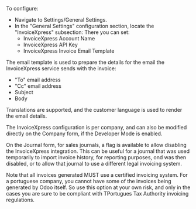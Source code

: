 To configure:

- Navigate to Settings/General Settings.
- In the "General Settings" configuration section, locate the
  "InvoiceXpress" subsection: There you can set:
  - InvoiceXpress Account Name
  - InvoiceXpress API Key
  - InvoiceXpress Invoice Email Template

The email template is used to prepare the details for the email the
InvoiceXpress service sends with the invoice:

- "To" email address
- "Cc" email address
- Subject
- Body

Translations are supported, and the customer language is used to render
the email details.

The InvoiceXpress configuration is per company, and can also be modified
directly on the Company form, if the Developer Mode is enabled.

On the Journal form, for sales journals, a flag is available to allow
disabling the InvoiceXpress integration. This can be useful for a
journal that was used temporarily to import invoice history, for
reporting purposes, ond was then disabled, or to allow that journal to
use a different legal invoicing system.

Note that all invoices generated MUST use a certified invoicing system.
For a portuguese company, you cannot have some of the invoices being
generated by Odoo itself. So use this option at your own risk, and only
in the cases you are sure to be compliant with TPortugues Tax Authority
invoicing regulations.
